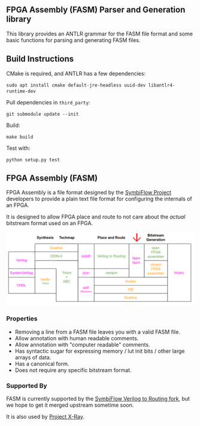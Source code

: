 ## FPGA Assembly (FASM) Parser and Generation library

This library provides an ANTLR grammar for the FASM file format and some basic
functions for parsing and generating FASM files.

## Build Instructions

CMake is required, and ANTLR has a few dependencies:

    sudo apt install cmake default-jre-headless uuid-dev libantlr4-runtime-dev

Pull dependencies in `third_party`:

    git submodule update --init

Build:

    make build

Test with:

    python setup.py test

## FPGA Assembly (FASM)

FPGA Assembly is a file format designed by the
[SymbiFlow Project](https://symbiflow.github.io) developers to provide a plain
text file format for configuring the internals of an FPGA.

It is designed to allow FPGA place and route to not care about the *actual*
bitstream format used on an FPGA.

![FASM Ecosystem Diagram](docs/fasm-diagram.png)

### Properties

 * Removing a line from a FASM file leaves you with a valid FASM file.
 * Allow annotation with human readable comments.
 * Allow annotation with "computer readable" comments.
 * Has syntactic sugar for expressing memory / lut init bits / other large
   arrays of data.
 * Has a canonical form.
 * Does not require any specific bitstream format.

### Supported By

FASM is currently supported by the
[SymbiFlow Verilog to Routing fork](https://github.com/SymbiFlow/vtr-verilog-to-routing),
but we hope to get it merged upstream sometime soon.

It is also used by [Project X-Ray](https://github.com/SymbiFlow/prjxray).
